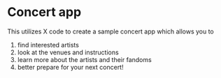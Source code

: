 # Concert app
This utilizes X code to create a sample concert app which allows you to
1) find interested artists
2) look at the venues and instructions
3) learn more about the artists and their fandoms
4) better prepare for your next concert!
